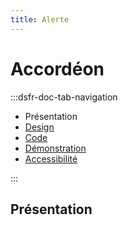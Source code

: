 ```yaml
---
title: Alerte
---
```

# Accordéon

:::dsfr-doc-tab-navigation
- Présentation
- [Design](../design/index.md)
- [Code](../code/index.md)
- [Démonstration](./demo/index.md)
- [Accessibilité](./accessibility/index.md)

:::


## Présentation
